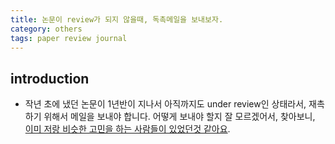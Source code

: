 ```yaml
---
title: 논문이 review가 되지 않을때, 독촉메일을 보내보자. 
category: others
tags: paper review journal
---
```


## introduction 

- 작년 초에 냈던 논문이 1년반이 지나서 아직까지도 under review인 상태라서, 재촉하기 위해서 메일을 보내야 합니다. 어떻게 보내야 할지 잘 모르겠어서, 찾아보니, [이미 저랑 비슷한 고민을 하는 사람들이 있었던것 같아요](https://www.hibrain.net/braincafe/cafes/40/posts/103/articles/293123/replies/293435?pagekey=293123&listType=TOTAL&pagesize=10&sortType=RDT&limit=100&displayType=QNA&siteid=1&page=6). 

